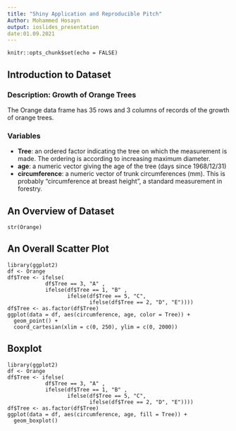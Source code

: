 ```yaml
---
title: "Shiny Application and Reproducible Pitch"
Author: Mohammed Hosayn
output: ioslides_presentation
date:01.09.2021
---
```


```{r setup, include=FALSE}
knitr::opts_chunk$set(echo = FALSE)
```

## Introduction to Dataset
### Description: Growth of Orange Trees
The Orange data frame has 35 rows and 3 columns of records of the growth of orange trees.

### Variables
- **Tree**:
an ordered factor indicating the tree on which the measurement is made. The ordering is according to increasing maximum diameter.
- **age**:
a numeric vector giving the age of the tree (days since 1968/12/31)
- **circumference**: 
a numeric vector of trunk circumferences (mm). This is probably “circumference at breast height”, a standard measurement in forestry.

## An Overview of Dataset

```{r , echo = TRUE}
str(Orange)
```

## An Overall Scatter Plot

```{r ,echo = F}
library(ggplot2)
df <- Orange
df$Tree <- ifelse(
            df$Tree == 3, "A" , 
            ifelse(df$Tree == 1, "B" ,
                   ifelse(df$Tree == 5, "C",
                          ifelse(df$Tree == 2, "D", "E"))))
df$Tree <- as.factor(df$Tree)
ggplot(data = df, aes(circumference, age, color = Tree)) +
  geom_point() +
  coord_cartesian(xlim = c(0, 250), ylim = c(0, 2000))
```

## Boxplot

```{r ,echo=F}
library(ggplot2)
df <- Orange
df$Tree <- ifelse(
            df$Tree == 3, "A" , 
            ifelse(df$Tree == 1, "B" ,
                   ifelse(df$Tree == 5, "C",
                          ifelse(df$Tree == 2, "D", "E"))))
df$Tree <- as.factor(df$Tree)
ggplot(data = df, aes(circumference, age, fill = Tree)) +
  geom_boxplot() 
```
